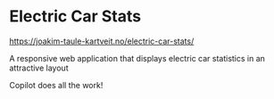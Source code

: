 # Electric Car Stats
https://joakim-taule-kartveit.no/electric-car-stats/

A responsive web application that displays electric car statistics in an attractive layout

Copilot does all the work!
